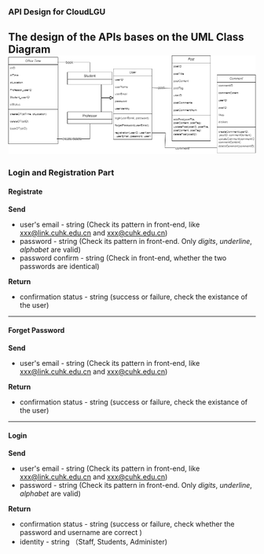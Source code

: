 ### API Design for CloudLGU
**The design of the APIs bases on the UML Class Diagram**
![UML Class](./images/Class_Diagram.png)  
---
### Login and Registration Part

#### Registrate
**Send**

- user's email - string (Check its pattern in front-end, like xxx@link.cuhk.edu.cn and xxx@cuhk.edu.cn) 
- password - string (Check its pattern in front-end. Only _digits_, _underline_, _alphabet_ are valid)
- password confirm - string (Check in front-end, whether the two passwords are identical)

**Return**
- confirmation status - string (success or failure, check the existance of the user)

---  

#### Forget Password
**Send**
- user's email - string (Check its pattern in front-end, like xxx@link.cuhk.edu.cn and xxx@cuhk.edu.cn) 

**Return**
- confirmation status - string (success or failure, check the existance of the user)

---  
#### Login 
**Send**
- user's email - string (Check its pattern in front-end, like xxx@link.cuhk.edu.cn and xxx@cuhk.edu.cn) 
- password - string (Check its pattern in front-end. Only _digits_, _underline_, _alphabet_ are valid)

**Return**
- confirmation status - string (success or failure, check whether the password and username are correct )
- identity - string （Staff, Students, Administer)


